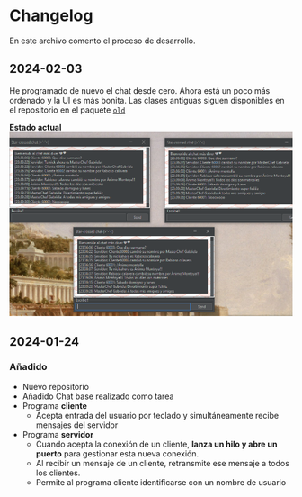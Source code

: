 # Changelog

En este archivo comento el proceso de desarrollo.

## 2024-02-03

He programado de nuevo el chat desde cero. Ahora está un poco más 
ordenado y la UI es más bonita. Las clases antiguas siguen disponibles en el repositorio
en el paquete [`old`](Project/src/old/)

**Estado actual**
![](media/20240203_state.png)


## 2024-01-24

### Añadido

- Nuevo repositorio
- Añadido Chat base realizado como tarea
- Programa **cliente**
    - Acepta entrada del usuario por teclado y simultáneamente recibe mensajes 
      del servidor
- Programa **servidor**
    - Cuando acepta la conexión de un cliente, **lanza un hilo y abre 
      un puerto** para gestionar esta nueva conexión.
    - Al recibir un mensaje de un cliente, retransmite ese mensaje a todos 
      los clientes.
    - Permite al programa cliente identificarse con un nombre
      de usuario